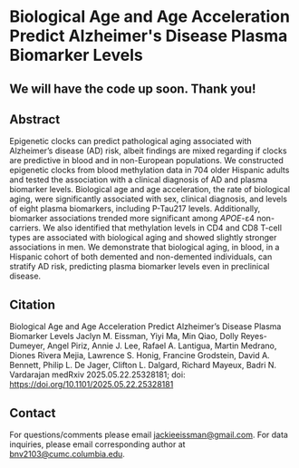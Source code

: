 # Biological Age and Age Acceleration Predict Alzheimer's Disease Plasma Biomarker Levels

## We will have the code up soon. Thank you!

## Abstract
Epigenetic clocks can predict pathological aging associated with Alzheimer’s disease (AD) risk, albeit findings are mixed regarding if clocks are predictive in blood and in non-European populations. We constructed epigenetic clocks from blood methylation data in 704 older Hispanic adults and tested the association with a clinical diagnosis of AD and plasma biomarker levels. Biological age and age acceleration, the rate of biological aging, were significantly associated with sex, clinical diagnosis, and levels of eight plasma biomarkers, including P-Tau217 levels. Additionally, biomarker associations trended more significant among *APOE*-ε4 non-carriers. We also identified that methylation levels in CD4 and CD8 T-cell types are associated with biological aging and showed slightly stronger associations in men. We demonstrate that biological aging, in blood, in a Hispanic cohort of both demented and non-demented individuals, can stratify AD risk, predicting plasma biomarker levels even in preclinical disease.

## Citation
Biological Age and Age Acceleration Predict Alzheimer’s Disease Plasma Biomarker Levels
Jaclyn M. Eissman, Yiyi Ma, Min Qiao, Dolly Reyes-Dumeyer, Angel Piriz, Annie J. Lee, Rafael A. Lantigua, Martin Medrano, Diones Rivera Mejia, Lawrence S. Honig, Francine Grodstein, David A. Bennett, Philip L. De Jager, Clifton L. Dalgard, Richard Mayeux, Badri N. Vardarajan
medRxiv 2025.05.22.25328181; doi: https://doi.org/10.1101/2025.05.22.25328181

## Contact
For questions/comments please email jackieeissman@gmail.com. For data inquiries, please email corresponding author at bnv2103@cumc.columbia.edu.
